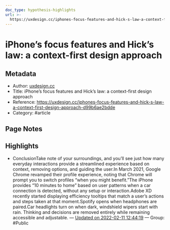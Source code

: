 ```yaml
---
doc_type: hypothesis-highlights
url: >-
  https://uxdesign.cc/iphones-focus-features-and-hick-s-law-a-context-first-design-approach-d99b6ae2bdde
---
```


# iPhone’s focus features and Hick’s law: a context-first design approach

## Metadata
- Author: [uxdesign.cc]()
- Title: iPhone’s focus features and Hick’s law: a context-first design approach
- Reference: https://uxdesign.cc/iphones-focus-features-and-hick-s-law-a-context-first-design-approach-d99b6ae2bdde
- Category: #article

## Page Notes
## Highlights
- ConclusionTake note of your surroundings, and you’ll see just how many everyday interactions provide a streamlined experience based on context, removing options, and guiding the user.In March 2021, Google Chrome revamped their profile experience, noting that Chrome will prompt you to switch profiles “when you might benefit.”The iPhone provides “10 minutes to home” based on user patterns when a car connection is detected, without any setup or interaction.Adobe XD recently started displaying efficiency tooltips that match a user’s actions and steps taken at that moment.Spotify opens when headphones are paired.Car headlights turn on when dark, windshield wipers start with rain. Thinking and decisions are removed entirely while remaining accessible and adjustable. — [Updated on 2022-02-11 12:44:19](https://hyp.is/5N43BIrsEeywPjdh4ZIy5Q/uxdesign.cc/iphones-focus-features-and-hick-s-law-a-context-first-design-approach-d99b6ae2bdde) — Group: #Public



